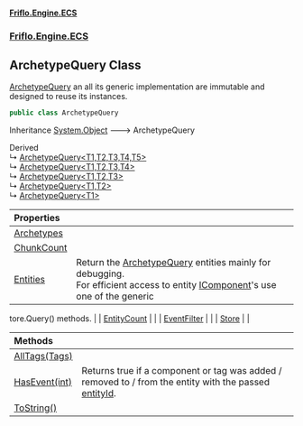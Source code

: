 #### [Friflo.Engine.ECS](index.md 'index')
### [Friflo.Engine.ECS](Friflo.Engine.ECS.md 'Friflo.Engine.ECS')

## ArchetypeQuery Class

[ArchetypeQuery](ArchetypeQuery.md 'Friflo.Engine.ECS.ArchetypeQuery') an all its generic implementation are immutable and designed to reuse its instances.

```csharp
public class ArchetypeQuery
```

Inheritance [System.Object](https://docs.microsoft.com/en-us/dotnet/api/System.Object 'System.Object') &#129106; ArchetypeQuery

Derived  
&#8627; [ArchetypeQuery&lt;T1,T2,T3,T4,T5&gt;](ArchetypeQuery_T1,T2,T3,T4,T5_.md 'Friflo.Engine.ECS.ArchetypeQuery<T1,T2,T3,T4,T5>')  
&#8627; [ArchetypeQuery&lt;T1,T2,T3,T4&gt;](ArchetypeQuery_T1,T2,T3,T4_.md 'Friflo.Engine.ECS.ArchetypeQuery<T1,T2,T3,T4>')  
&#8627; [ArchetypeQuery&lt;T1,T2,T3&gt;](ArchetypeQuery_T1,T2,T3_.md 'Friflo.Engine.ECS.ArchetypeQuery<T1,T2,T3>')  
&#8627; [ArchetypeQuery&lt;T1,T2&gt;](ArchetypeQuery_T1,T2_.md 'Friflo.Engine.ECS.ArchetypeQuery<T1,T2>')  
&#8627; [ArchetypeQuery&lt;T1&gt;](ArchetypeQuery_T1_.md 'Friflo.Engine.ECS.ArchetypeQuery<T1>')

| Properties | |
| :--- | :--- |
| [Archetypes](ArchetypeQuery.Archetypes.md 'Friflo.Engine.ECS.ArchetypeQuery.Archetypes') | |
| [ChunkCount](ArchetypeQuery.ChunkCount.md 'Friflo.Engine.ECS.ArchetypeQuery.ChunkCount') | |
| [Entities](ArchetypeQuery.Entities.md 'Friflo.Engine.ECS.ArchetypeQuery.Entities') | Return the [ArchetypeQuery](ArchetypeQuery.md 'Friflo.Engine.ECS.ArchetypeQuery') entities mainly for debugging.<br/> For efficient access to entity [IComponent](IComponent.md 'Friflo.Engine.ECS.IComponent')'s use one of the generic <b> tore.Query()</c>  methods. |
| [EntityCount](ArchetypeQuery.EntityCount.md 'Friflo.Engine.ECS.ArchetypeQuery.EntityCount') | |
| [EventFilter](ArchetypeQuery.EventFilter.md 'Friflo.Engine.ECS.ArchetypeQuery.EventFilter') | |
| [Store](ArchetypeQuery.Store.md 'Friflo.Engine.ECS.ArchetypeQuery.Store') | |

| Methods | |
| :--- | :--- |
| [AllTags(Tags)](ArchetypeQuery.AllTags(Tags).md 'Friflo.Engine.ECS.ArchetypeQuery.AllTags(Friflo.Engine.ECS.Tags)') | |
| [HasEvent(int)](ArchetypeQuery.HasEvent(int).md 'Friflo.Engine.ECS.ArchetypeQuery.HasEvent(int)') | Returns true if a component or tag was added / removed to / from the entity with the passed [entityId](ArchetypeQuery.HasEvent(int).md#Friflo.Engine.ECS.ArchetypeQuery.HasEvent(int).entityId 'Friflo.Engine.ECS.ArchetypeQuery.HasEvent(int).entityId'). |
| [ToString()](ArchetypeQuery.ToString().md 'Friflo.Engine.ECS.ArchetypeQuery.ToString()') | |
